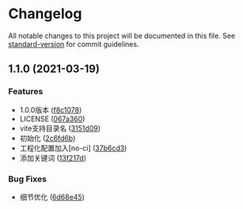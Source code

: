 # Changelog

All notable changes to this project will be documented in this file. See [standard-version](https://github.com/conventional-changelog/standard-version) for commit guidelines.

## 1.1.0 (2021-03-19)


### Features

* 1.0.0版本 ([f8c1078](https://github.com/ma125120/cjs2esmodule/commit/f8c1078316fc849e8deb2a620621b253666b2a99))
* LICENSE ([067a360](https://github.com/ma125120/cjs2esmodule/commit/067a3601698b9d2f77d0e2e1022f13f5d16caab4))
* vite支持目录名 ([3151d09](https://github.com/ma125120/cjs2esmodule/commit/3151d092b47558047c462e3cc9e27ca01e2c07f3))
* 初始化 ([2c6fd6b](https://github.com/ma125120/cjs2esmodule/commit/2c6fd6b6a439526222d712bbf4ec58b8f17d5851))
* 工程化配置加入[no-ci] ([37b6cd3](https://github.com/ma125120/cjs2esmodule/commit/37b6cd3897f7a13ad9c0c1b37a6686cded81d8e9))
* 添加关键词 ([13f217d](https://github.com/ma125120/cjs2esmodule/commit/13f217d020b1ff0917b664ae9bbf442dca2e42ef))


### Bug Fixes

* 细节优化 ([6d68e45](https://github.com/ma125120/cjs2esmodule/commit/6d68e45271ce86a285f463bec11a97d98f7f179a))
